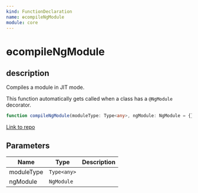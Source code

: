 ```yaml
---
kind: FunctionDeclaration
name: ɵcompileNgModule
module: core
---
```


# ɵcompileNgModule

## description

Compiles a module in JIT mode.

This function automatically gets called when a class has a `@NgModule` decorator.

```ts
function compileNgModule(moduleType: Type<any>, ngModule: NgModule = {}): void;
```

[Link to repo](https://github.com/timdeschryver/angular/blob/master/packages/core/src/render3/jit/module.ts#L85-L93)

## Parameters

| Name       | Type        | Description |
| ---------- | ----------- | ----------- |
| moduleType | `Type<any>` |             |
| ngModule   | `NgModule`  |             |
